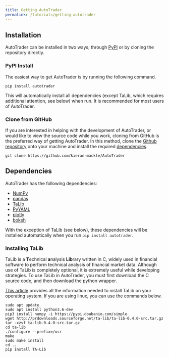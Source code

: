 ```yaml
---
title: Getting AutoTrader
permalink: /tutorials/getting-autotrader
---
```


## Installation

AutoTrader can be installed in two ways; through [PyPI](https://pypi.org/) or by cloning the repository directly.

### PyPI Install
The easiest way to get AutoTrader is by running the following command.

```
pip install autotrader
```

This will automatically install all dependencies (except TaLib, which requires additional attention, see below) when run.
It is recommended for most users of AutoTrader.


### Clone from GitHub
If you are interested in helping with the development of AutoTrader, or would like to view the source code while you 
work, cloning from GitHub is the preferred way of getting AutoTrader. In this method, clone the 
[Github repository](https://github.com/kieran-mackle/AutoTrader) onto your machine 
and install the required [dependencies](#dependencies).

```
git clone https://github.com/kieran-mackle/AutoTrader
```


## Dependencies

AutoTrader has the following dependencies:
- [NumPy](https://numpy.org/)
- [pandas](https://pandas.pydata.org/)
- [TaLib](https://mrjbq7.github.io/ta-lib/)
- [PyYAML](https://pypi.org/project/PyYAML/)
- [plotly](https://plotly.com/python/)
- [bokeh](https://bokeh.org/)

With the exception of TaLib (see below), these dependencies will be installed automatically when you
run `pip install autotrader`.


### Installing TaLib
TaLib is a **T**echnical **a**nalysis **Lib**rary written in C, widely used in financial software to perform technical
analysis of financial market data. Although use of TaLib is completely optional, it is extremely useful while developing
strategies. To use TaLib in AutoTrader, you must first download the C source code, and then download the python wrapper.

[This article](https://www.programmersought.com/article/32601617503/) provides all the information needed to install 
TaLib on your operating system. If you are using linux, you can use the commands below.

```
sudo apt update
sudo apt install python3.6-dev
pip3 install numpy -i https://pypi.doubanio.com/simple
wget http://prdownloads.sourceforge.net/ta-lib/ta-lib-0.4.0-src.tar.gz
tar -xzvf ta-lib-0.4.0-src.tar.gz
cd ta-lib
./configure --prefix=/usr
make
sudo make install
cd ..
pip install TA-Lib
```